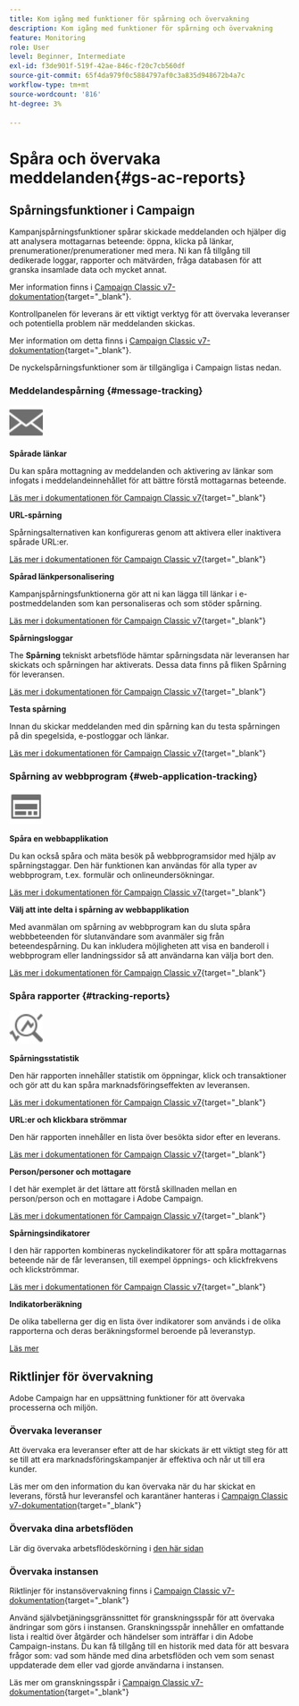 ```yaml
---
title: Kom igång med funktioner för spårning och övervakning
description: Kom igång med funktioner för spårning och övervakning
feature: Monitoring
role: User
level: Beginner, Intermediate
exl-id: f3de901f-519f-42ae-846c-f20c7cb560df
source-git-commit: 65f4da979f0c5884797af0c3a835d948672b4a7c
workflow-type: tm+mt
source-wordcount: '816'
ht-degree: 3%

---
```


# Spåra och övervaka meddelanden{#gs-ac-reports}

## Spårningsfunktioner i Campaign

Kampanjspårningsfunktioner spårar skickade meddelanden och hjälper dig att analysera mottagarnas beteende: öppna, klicka på länkar, prenumerationer/prenumerationer med mera. Ni kan få tillgång till dedikerade loggar, rapporter och mätvärden, fråga databasen för att granska insamlade data och mycket annat.

Mer information finns i [Campaign Classic v7-dokumentation](https://experienceleague.adobe.com/docs/campaign-classic/using/getting-started/profile-management/editing-a-profile.html#tracking-tab){target="_blank"}.

Kontrollpanelen för leverans är ett viktigt verktyg för att övervaka leveranser och potentiella problem när meddelanden skickas.

Mer information om detta finns i [Campaign Classic v7-dokumentation](https://experienceleague.adobe.com/docs/campaign-classic/using/sending-messages/monitoring-deliveries/delivery-dashboard.html#sending-messages){target="_blank"}.

De nyckelspårningsfunktioner som är tillgängliga i Campaign listas nedan.

### Meddelandespårning {#message-tracking}

<img src="assets/do-not-localize/icon-message-tracking.svg" width="60px">

**Spårade länkar**

Du kan spåra mottagning av meddelanden och aktivering av länkar som infogats i meddelandeinnehållet för att bättre förstå mottagarnas beteende.

[Läs mer i dokumentationen för Campaign Classic v7](https://experienceleague.adobe.com/docs/campaign-classic/using/sending-messages/tracking-messages/how-to-configure-tracked-links.html#sending-messages){target="_blank"}

**URL-spårning**

Spårningsalternativen kan konfigureras genom att aktivera eller inaktivera spårade URL:er.

[Läs mer i dokumentationen för Campaign Classic v7](https://experienceleague.adobe.com/docs/campaign-classic/using/sending-messages/tracking-messages/personalizing-url-tracking.html#sending-messages){target="_blank"}


**Spårad länkpersonalisering**

Kampanjspårningsfunktionerna gör att ni kan lägga till länkar i e-postmeddelanden som kan personaliseras och som stöder spårning.

[Läs mer i dokumentationen för Campaign Classic v7](https://experienceleague.adobe.com/docs/campaign-classic/using/sending-messages/tracking-messages/tracking-personalized-links/tracking-personalized-links.html#sending-messages){target="_blank"}

**Spårningsloggar**

The **Spårning** tekniskt arbetsflöde hämtar spårningsdata när leveransen har skickats och spårningen har aktiverats. Dessa data finns på fliken Spårning för leveransen.

[Läs mer i dokumentationen för Campaign Classic v7](https://experienceleague.adobe.com/docs/campaign-classic/using/sending-messages/tracking-messages/accessing-the-tracking-logs.html#sending-messages){target="_blank"}

**Testa spårning**

Innan du skickar meddelanden med din spårning kan du testa spårningen på din spegelsida, e-postloggar och länkar.

[Läs mer i dokumentationen för Campaign Classic v7](https://experienceleague.adobe.com/docs/campaign-classic/using/sending-messages/tracking-messages/testing-tracking.html#sending-messages){target="_blank"}

### Spårning av webbprogram {#web-application-tracking}

<img src="assets/do-not-localize/icon-web-app.svg" width="60px">

**Spåra en webbapplikation**

Du kan också spåra och mäta besök på webbprogramsidor med hjälp av spårningstaggar. Den här funktionen kan användas för alla typer av webbprogram, t.ex. formulär och onlineundersökningar.

[Läs mer i dokumentationen för Campaign Classic v7](https://experienceleague.adobe.com/docs/campaign-classic/using/designing-content/web-applications/tracking-a-web-application.html#designing-content){target="_blank"}

**Välj att inte delta i spårning av webbapplikation**

Med avanmälan om spårning av webbprogram kan du sluta spåra webbbeteenden för slutanvändare som avanmäler sig från beteendespårning. Du kan inkludera möjligheten att visa en banderoll i webbprogram eller landningssidor så att användarna kan välja bort den.

[Läs mer i dokumentationen för Campaign Classic v7](https://experienceleague.adobe.com/docs/campaign-classic/using/designing-content/web-applications/web-application-tracking-opt-out.html#designing-content){target="_blank"}

### Spåra rapporter {#tracking-reports}

<img src="assets/do-not-localize/icon_monitor.svg" width="60px">

**Spårningsstatistik**

Den här rapporten innehåller statistik om öppningar, klick och transaktioner och gör att du kan spåra marknadsföringseffekten av leveransen.

[Läs mer i dokumentationen för Campaign Classic v7](https://experienceleague.adobe.com/docs/campaign-classic/using/sending-messages/tracking-messages/about-message-tracking.html#tracking-reports){target="_blank"}

**URL:er och klickbara strömmar**

Den här rapporten innehåller en lista över besökta sidor efter en leverans.

[Läs mer i dokumentationen för Campaign Classic v7](https://experienceleague.adobe.com/docs/campaign-classic/using/reporting/reports-on-deliveries/delivery-reports.html#urls-and-click-streams){target="_blank"}

**Person/personer och mottagare**

I det här exemplet är det lättare att förstå skillnaden mellan en person/person och en mottagare i Adobe Campaign.

[Läs mer i dokumentationen för Campaign Classic v7](https://experienceleague.adobe.com/docs/campaign-classic/using/reporting/reports-on-deliveries/person-people-recipients.html#reporting){target="_blank"}

**Spårningsindikatorer**

I den här rapporten kombineras nyckelindikatorer för att spåra mottagarnas beteende när de får leveransen, till exempel öppnings- och klickfrekvens och klickströmmar.

[Läs mer i dokumentationen för Campaign Classic v7](https://experienceleague.adobe.com/docs/campaign-classic/using/reporting/reports-on-deliveries/delivery-reports.html#reporting){target="_blank"}

**Indikatorberäkning**

De olika tabellerna ger dig en lista över indikatorer som används i de olika rapporterna och deras beräkningsformel beroende på leveranstyp.

[Läs mer](../reporting/metrics-calculation.md)

## Riktlinjer för övervakning

Adobe Campaign har en uppsättning funktioner för att övervaka processerna och miljön.

### Övervaka leveranser

Att övervaka era leveranser efter att de har skickats är ett viktigt steg för att se till att era marknadsföringskampanjer är effektiva och når ut till era kunder.

Läs mer om den information du kan övervaka när du har skickat en leverans, förstå hur leveransfel och karantäner hanteras i [Campaign Classic v7-dokumentation](https://experienceleague.adobe.com/docs/campaign-classic/using/sending-messages/monitoring-deliveries/about-delivery-monitoring.html#sending-messages){target="_blank"}

### Övervaka dina arbetsflöden

Lär dig övervaka arbetsflödeskörning i [den här sidan](https://experienceleague.adobe.com/docs/campaign/automation/workflows/monitoring-workflows/monitor-workflow-execution.html)

### Övervaka instansen

Riktlinjer för instansövervakning finns i [Campaign Classic v7-dokumentation](https://experienceleague.adobe.com/docs/campaign-classic/using/monitoring-campaign-classic/introduction/monitoring-guidelines.html#monitoring-campaign-classic){target="_blank"}

Använd självbetjäningsgränssnittet för granskningsspår för att övervaka ändringar som görs i instansen. Granskningsspår innehåller en omfattande lista i realtid över åtgärder och händelser som inträffar i din Adobe Campaign-instans. Du kan få tillgång till en historik med data för att besvara frågor som: vad som hände med dina arbetsflöden och vem som senast uppdaterade dem eller vad gjorde användarna i instansen.

Läs mer om granskningsspår i  [Campaign Classic v7-dokumentation](https://experienceleague.adobe.com/docs/campaign-classic/using/monitoring-campaign-classic/production-procedures/audit-trail.html#accessing-audit-trail){target="_blank"}
